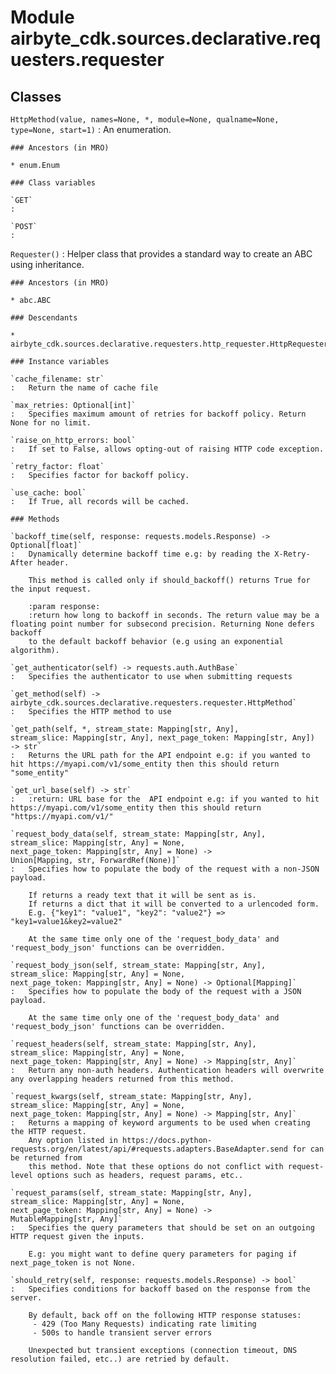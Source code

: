 Module airbyte_cdk.sources.declarative.requesters.requester
===========================================================

Classes
-------

`HttpMethod(value, names=None, *, module=None, qualname=None, type=None, start=1)`
:   An enumeration.

    ### Ancestors (in MRO)

    * enum.Enum

    ### Class variables

    `GET`
    :

    `POST`
    :

`Requester()`
:   Helper class that provides a standard way to create an ABC using
    inheritance.

    ### Ancestors (in MRO)

    * abc.ABC

    ### Descendants

    * airbyte_cdk.sources.declarative.requesters.http_requester.HttpRequester

    ### Instance variables

    `cache_filename: str`
    :   Return the name of cache file

    `max_retries: Optional[int]`
    :   Specifies maximum amount of retries for backoff policy. Return None for no limit.

    `raise_on_http_errors: bool`
    :   If set to False, allows opting-out of raising HTTP code exception.

    `retry_factor: float`
    :   Specifies factor for backoff policy.

    `use_cache: bool`
    :   If True, all records will be cached.

    ### Methods

    `backoff_time(self, response: requests.models.Response) ‑> Optional[float]`
    :   Dynamically determine backoff time e.g: by reading the X-Retry-After header.
        
        This method is called only if should_backoff() returns True for the input request.
        
        :param response:
        :return how long to backoff in seconds. The return value may be a floating point number for subsecond precision. Returning None defers backoff
        to the default backoff behavior (e.g using an exponential algorithm).

    `get_authenticator(self) ‑> requests.auth.AuthBase`
    :   Specifies the authenticator to use when submitting requests

    `get_method(self) ‑> airbyte_cdk.sources.declarative.requesters.requester.HttpMethod`
    :   Specifies the HTTP method to use

    `get_path(self, *, stream_state: Mapping[str, Any], stream_slice: Mapping[str, Any], next_page_token: Mapping[str, Any]) ‑> str`
    :   Returns the URL path for the API endpoint e.g: if you wanted to hit https://myapi.com/v1/some_entity then this should return "some_entity"

    `get_url_base(self) ‑> str`
    :   :return: URL base for the  API endpoint e.g: if you wanted to hit https://myapi.com/v1/some_entity then this should return "https://myapi.com/v1/"

    `request_body_data(self, stream_state: Mapping[str, Any], stream_slice: Mapping[str, Any] = None, next_page_token: Mapping[str, Any] = None) ‑> Union[Mapping, str, ForwardRef(None)]`
    :   Specifies how to populate the body of the request with a non-JSON payload.
        
        If returns a ready text that it will be sent as is.
        If returns a dict that it will be converted to a urlencoded form.
        E.g. {"key1": "value1", "key2": "value2"} => "key1=value1&key2=value2"
        
        At the same time only one of the 'request_body_data' and 'request_body_json' functions can be overridden.

    `request_body_json(self, stream_state: Mapping[str, Any], stream_slice: Mapping[str, Any] = None, next_page_token: Mapping[str, Any] = None) ‑> Optional[Mapping]`
    :   Specifies how to populate the body of the request with a JSON payload.
        
        At the same time only one of the 'request_body_data' and 'request_body_json' functions can be overridden.

    `request_headers(self, stream_state: Mapping[str, Any], stream_slice: Mapping[str, Any] = None, next_page_token: Mapping[str, Any] = None) ‑> Mapping[str, Any]`
    :   Return any non-auth headers. Authentication headers will overwrite any overlapping headers returned from this method.

    `request_kwargs(self, stream_state: Mapping[str, Any], stream_slice: Mapping[str, Any] = None, next_page_token: Mapping[str, Any] = None) ‑> Mapping[str, Any]`
    :   Returns a mapping of keyword arguments to be used when creating the HTTP request.
        Any option listed in https://docs.python-requests.org/en/latest/api/#requests.adapters.BaseAdapter.send for can be returned from
        this method. Note that these options do not conflict with request-level options such as headers, request params, etc..

    `request_params(self, stream_state: Mapping[str, Any], stream_slice: Mapping[str, Any] = None, next_page_token: Mapping[str, Any] = None) ‑> MutableMapping[str, Any]`
    :   Specifies the query parameters that should be set on an outgoing HTTP request given the inputs.
        
        E.g: you might want to define query parameters for paging if next_page_token is not None.

    `should_retry(self, response: requests.models.Response) ‑> bool`
    :   Specifies conditions for backoff based on the response from the server.
        
        By default, back off on the following HTTP response statuses:
         - 429 (Too Many Requests) indicating rate limiting
         - 500s to handle transient server errors
        
        Unexpected but transient exceptions (connection timeout, DNS resolution failed, etc..) are retried by default.
